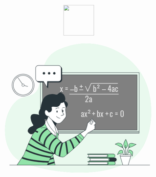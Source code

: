 <div id="header" align="center">
  <img src="https://storyset.com/illustration/formula/bro/animate?share=59808" width="100"/>
  <svg class="animated" id="freepik_stories-formula" xmlns="http://www.w3.org/2000/svg" viewBox="0 0 500 500" version="1.1" xmlns:xlink="http://www.w3.org/1999/xlink" xmlns:svgjs="http://svgjs.com/svgjs"><style>svg#freepik_stories-formula:not(.animated) .animable {opacity: 0;}svg#freepik_stories-formula.animated #freepik--background-simple--inject-2 {animation: 1.5s Infinite  linear floating;animation-delay: 0s;}svg#freepik_stories-formula.animated #freepik--speech-bubble--inject-2 {animation: 6s Infinite  linear heartbeat;animation-delay: 0s;}svg#freepik_stories-formula.animated #freepik--Clock--inject-2 {animation: 1.5s Infinite  linear floating;animation-delay: 0s;}            @keyframes floating {                0% {                    opacity: 1;                    transform: translateY(0px);                }                50% {                    transform: translateY(-10px);                }                100% {                    opacity: 1;                    transform: translateY(0px);                }            }                    @keyframes heartbeat {                0% {                    transform: scale(1);                }                10% {                    transform: scale(1.1);                }                30% {                    transform: scale(1);                }                40% {                    transform: scale(1);                }                50% {                    transform: scale(1.1);                }                60% {                    transform: scale(1);                }                100% {                    transform: scale(1);                }            }        </style><g id="freepik--background-simple--inject-2" class="animable" style="transform-origin: 247.944px 236.817px;"><path d="M462,355.38c27.74-55.46,29.61-129.35,10.46-188.6C456,115.78,419.28,76.87,376.9,53.7,327.73,26.83,269.12,18.83,216.35,35.79c-13.88,4.46-27.39,8.55-40.48,15.88-53.65,30.05-43.3,104.1-62.12,129.85-15.83,21.67-46.12,15.28-65.21,31.89C-3,258.22-3.11,371.49,56.34,406.89,119.4,444.46,393.29,492.75,462,355.38Z" style="fill: #92E3A9; transform-origin: 247.944px 236.817px;" id="eljrg1z03ikk" class="animable"></path><g id="el7n68m7yvrbp"><path d="M462,355.38c27.74-55.46,29.61-129.35,10.46-188.6C456,115.78,419.28,76.87,376.9,53.7,327.73,26.83,269.12,18.83,216.35,35.79c-13.88,4.46-27.39,8.55-40.48,15.88-53.65,30.05-43.3,104.1-62.12,129.85-15.83,21.67-46.12,15.28-65.21,31.89C-3,258.22-3.11,371.49,56.34,406.89,119.4,444.46,393.29,492.75,462,355.38Z" style="fill: rgb(255, 255, 255); opacity: 0.8; transform-origin: 247.944px 236.817px;" class="animable" id="elv9a51w5522e"></path></g></g><g id="freepik--Books--inject-2" class="animable" style="transform-origin: 325.64px 403.742px;"><path d="M281.87,411.43a6.91,6.91,0,0,1,0,8.58h61.51l1.82-4.68-2.34-4.16Z" style="fill: rgb(255, 255, 255); transform-origin: 313.535px 415.59px;" id="el5yo5pc6suzr" class="animable"></path><path d="M343.38,420.51H281.87a.48.48,0,0,1-.44-.27.49.49,0,0,1,0-.52,6.35,6.35,0,0,0,0-8,.53.53,0,0,1-.07-.54.5.5,0,0,1,.45-.29l61-.26a.46.46,0,0,1,.43.25l2.34,4.17a.45.45,0,0,1,0,.42l-1.82,4.69A.49.49,0,0,1,343.38,420.51Zm-60.59-1H343l1.61-4.14-2.08-3.7-59.76.26A7.29,7.29,0,0,1,282.79,419.51Z" style="fill: rgb(38, 50, 56); transform-origin: 313.474px 415.57px;" id="ely1tpt5o365f" class="animable"></path><path d="M343.38,419.8V412H285.63v-2h76.83a5.89,5.89,0,1,1,0,11.77H285.63v-2Z" style="fill: #92E3A9; transform-origin: 327.111px 415.885px;" id="el36n650r1gkt" class="animable"></path><path d="M362.46,422.26H285.63a.5.5,0,0,1-.5-.5v-2a.5.5,0,0,1,.5-.5h57.25v-6.85H285.63a.5.5,0,0,1-.5-.5v-2a.5.5,0,0,1,.5-.5h76.83a6.39,6.39,0,1,1,0,12.77Zm-76.33-1h76.33a5.39,5.39,0,1,0,0-10.77H286.13v1h57.25a.5.5,0,0,1,.5.5v7.85a.5.5,0,0,1-.5.5H286.13Z" style="fill: rgb(38, 50, 56); transform-origin: 327.117px 415.833px;" id="elo5lp6nqh4" class="animable"></path><path d="M343.38,415.88h0a3.93,3.93,0,0,0-3.93-3.93H279.53v-2h61a5.64,5.64,0,0,1,5.64,5.65h0a6.12,6.12,0,0,1-6.12,6.12H279.53v-2h59.92A3.92,3.92,0,0,0,343.38,415.88Z" style="fill: #92E3A9; transform-origin: 312.85px 415.835px;" id="elg9s2m1uy4c" class="animable"></path><path d="M340.08,422.26H279.53a.5.5,0,0,1-.5-.5v-2a.5.5,0,0,1,.5-.5h59.92a3.43,3.43,0,1,0,0-6.85H279.53a.5.5,0,0,1-.5-.5v-2a.5.5,0,0,1,.5-.5h61a6.16,6.16,0,0,1,6.15,6.15A6.64,6.64,0,0,1,340.08,422.26Zm-60.05-1h60.05a5.63,5.63,0,0,0,5.63-5.62,5.16,5.16,0,0,0-5.15-5.15H280v1h59.42a4.43,4.43,0,1,1,0,8.85H280Z" style="fill: rgb(38, 50, 56); transform-origin: 312.855px 415.835px;" id="elj41qtbt759f" class="animable"></path><path d="M281.11,387.25a6.91,6.91,0,0,1,0,8.58h61.5l1.83-4.68L342.09,387Z" style="fill: rgb(255, 255, 255); transform-origin: 312.775px 391.415px;" id="eln3s73qh3uw" class="animable"></path><path d="M342.62,396.33H281.11a.5.5,0,0,1-.45-.27.51.51,0,0,1,0-.52,6.43,6.43,0,0,0,0-8,.51.51,0,0,1-.08-.54.5.5,0,0,1,.46-.29l61-.26a.59.59,0,0,1,.44.25l2.34,4.17a.48.48,0,0,1,0,.42L343.08,396A.48.48,0,0,1,342.62,396.33Zm-60.59-1h60.24l1.61-4.14-2.08-3.7-59.75.26A7.33,7.33,0,0,1,282,395.33Z" style="fill: rgb(38, 50, 56); transform-origin: 312.702px 391.39px;" id="eluof85t4s6w" class="animable"></path><path d="M342.61,395.62v-7.85H284.86v-2H361.7a5.89,5.89,0,1,1,0,11.77H284.86v-2Z" style="fill: #92E3A9; transform-origin: 326.346px 391.655px;" id="elxm4m6xda7da" class="animable"></path><path d="M361.7,398.08H284.86a.5.5,0,0,1-.5-.5v-2a.51.51,0,0,1,.5-.5h57.26v-6.85H284.86a.5.5,0,0,1-.5-.5v-2a.5.5,0,0,1,.5-.5H361.7a6.39,6.39,0,1,1,0,12.77Zm-76.34-1H361.7a5.39,5.39,0,1,0,0-10.77H285.36v1h57.26a.5.5,0,0,1,.5.5v7.85a.5.5,0,0,1-.5.5H285.36Z" style="fill: rgb(38, 50, 56); transform-origin: 326.351px 391.652px;" id="elpgsglkbb05" class="animable"></path><path d="M342.61,391.7h0a3.92,3.92,0,0,0-3.92-3.93H278.77v-2h61a5.65,5.65,0,0,1,5.64,5.64h0a6.12,6.12,0,0,1-6.12,6.13H278.77v-2h59.92A3.92,3.92,0,0,0,342.61,391.7Z" style="fill: #92E3A9; transform-origin: 312.09px 391.655px;" id="elwwg09ywuno" class="animable"></path><path d="M339.32,398.08H278.77a.5.5,0,0,1-.5-.5v-2a.5.5,0,0,1,.5-.5h59.92a3.43,3.43,0,1,0,0-6.85H278.77a.5.5,0,0,1-.5-.5v-2a.5.5,0,0,1,.5-.5h61a6.15,6.15,0,0,1,6.14,6.15A6.63,6.63,0,0,1,339.32,398.08Zm-60.05-1h60.05a5.62,5.62,0,0,0,5.62-5.62,5.15,5.15,0,0,0-5.14-5.15H279.27v1h59.42a4.43,4.43,0,1,1,0,8.85H279.27Z" style="fill: rgb(38, 50, 56); transform-origin: 312.09px 391.655px;" id="elio5y3b0ivz" class="animable"></path><path d="M286,399.72a6.92,6.92,0,0,1,0,8.59h61.51l1.82-4.69L347,399.46Z" style="fill: rgb(255, 255, 255); transform-origin: 317.665px 403.885px;" id="elzcinskp359n" class="animable"></path><path d="M347.54,408.81H286a.49.49,0,0,1-.44-.27.51.51,0,0,1,0-.53,6.44,6.44,0,0,0,0-8,.47.47,0,0,1-.07-.53.49.49,0,0,1,.45-.3l61-.26h0a.49.49,0,0,1,.43.26l2.34,4.16a.47.47,0,0,1,0,.43L348,408.49A.5.5,0,0,1,347.54,408.81Zm-60.59-1H347.2l1.61-4.15-2.09-3.7-59.75.26A7.3,7.3,0,0,1,287,407.81Z" style="fill: rgb(38, 50, 56); transform-origin: 317.6px 403.865px;" id="el5ou5vwaz378" class="animable"></path><path d="M347.54,408.1v-7.86H289.79v-2h76.83a5.89,5.89,0,0,1,0,11.78H289.79v-2Z" style="fill: rgb(38, 50, 56); transform-origin: 331.15px 404.13px;" id="elljzqqylbk9" class="animable"></path><path d="M366.62,410.56H289.79a.5.5,0,0,1-.5-.5v-2a.5.5,0,0,1,.5-.5H347v-6.86H289.79a.5.5,0,0,1-.5-.5v-2a.5.5,0,0,1,.5-.5h76.83a6.39,6.39,0,0,1,0,12.78Zm-76.33-1h76.33a5.39,5.39,0,0,0,0-10.78H290.29v1h57.25a.51.51,0,0,1,.5.5v7.86a.51.51,0,0,1-.5.5H290.29Z" style="fill: rgb(38, 50, 56); transform-origin: 331.15px 404.13px;" id="elcd04us11u4i" class="animable"></path><path d="M347.54,404.17h0a3.93,3.93,0,0,0-3.93-3.93H283.69v-2h61a5.64,5.64,0,0,1,5.64,5.65h0a6.13,6.13,0,0,1-6.12,6.13H283.69v-2h59.92A3.93,3.93,0,0,0,347.54,404.17Z" style="fill: #92E3A9; transform-origin: 317.01px 404.13px;" id="el4m1mhyvgh6r" class="animable"></path><path d="M344.24,410.56H283.69a.5.5,0,0,1-.5-.5v-2a.5.5,0,0,1,.5-.5h59.92a3.43,3.43,0,1,0,0-6.86H283.69a.5.5,0,0,1-.5-.5v-2a.5.5,0,0,1,.5-.5h61a6.15,6.15,0,0,1,6.14,6.15A6.64,6.64,0,0,1,344.24,410.56Zm-60.05-1h60.05a5.63,5.63,0,0,0,5.62-5.63,5.15,5.15,0,0,0-5.14-5.15H284.19v1h59.42a4.43,4.43,0,1,1,0,8.86H284.19Z" style="fill: rgb(38, 50, 56); transform-origin: 317.01px 404.13px;" id="eln9iqsigpuy" class="animable"></path></g><g id="freepik--Table--inject-2" class="animable" style="transform-origin: 253.175px 421.76px;"><rect x="25.29" y="421.26" width="455.77" height="1" style="fill: rgb(38, 50, 56); transform-origin: 253.175px 421.76px;" id="elqj1enhdfe7j" class="animable"></rect></g><g id="freepik--Plant--inject-2" class="animable" style="transform-origin: 402.378px 379.912px;"><path d="M393.14,365s-.22-5.63-2.6-9.54-11.06-6.72-15.61-4.76a62.09,62.09,0,0,0-6.72,3.25A51.15,51.15,0,0,1,381,360,32.24,32.24,0,0,0,393.14,365Z" style="fill: #92E3A9; transform-origin: 380.675px 357.53px;" id="elgquhvvgkl8" class="animable"></path><path d="M393.14,365.46h-.07a32.42,32.42,0,0,1-12.35-5.07,50.75,50.75,0,0,0-12.65-6,.49.49,0,0,1-.35-.42.49.49,0,0,1,.24-.49,60.44,60.44,0,0,1,6.78-3.28c4.68-2,13.63.72,16.23,5,2.42,4,2.66,9.55,2.67,9.78a.49.49,0,0,1-.17.39A.46.46,0,0,1,393.14,365.46Zm-23.68-11.67a51.75,51.75,0,0,1,11.82,5.77,32.65,32.65,0,0,0,11.32,4.79,21.87,21.87,0,0,0-2.49-8.67c-2.34-3.82-10.73-6.39-15-4.56C372.39,352.29,370.51,353.23,369.46,353.79Z" style="fill: rgb(38, 50, 56); transform-origin: 380.678px 357.497px;" id="elx99xbmlwf5" class="animable"></path><path d="M402.24,367.78s-5.2-5-6.07-11.92,6.51-17.78,6.51-17.78a77.24,77.24,0,0,1,5.85,14.53C410.7,360.41,402.24,367.78,402.24,367.78Z" style="fill: #92E3A9; transform-origin: 402.492px 352.93px;" id="elfrvpo68glir" class="animable"></path><path d="M402.24,368.28a.51.51,0,0,1-.34-.14c-.22-.21-5.34-5.19-6.22-12.22s6.28-17.67,6.58-18.12a.51.51,0,0,1,.86,0A79.23,79.23,0,0,1,409,352.47c2.23,8-6.08,15.38-6.44,15.69A.5.5,0,0,1,402.24,368.28Zm.39-29.21c-1.58,2.5-6.67,11.06-6,16.73s4.45,10.06,5.59,11.28c1.54-1.48,7.6-7.83,5.79-14.34A77.35,77.35,0,0,0,402.63,339.07Z" style="fill: rgb(38, 50, 56); transform-origin: 402.492px 352.922px;" id="elkubrs3y9xrc" class="animable"></path><path d="M412.21,365.61s-1.3-6.5,1.09-11.05,8.67-4.12,14.95-2.17,8.24,1.95,8.24,1.95a93.52,93.52,0,0,1-13.65,7.59A84.09,84.09,0,0,1,412.21,365.61Z" style="fill: #92E3A9; transform-origin: 424.174px 358.301px;" id="el18nhgd6gx5a" class="animable"></path><path d="M412.21,366.11A.48.48,0,0,1,412,366a.55.55,0,0,1-.23-.33c-.05-.27-1.3-6.73,1.13-11.38,2.14-4.08,7.51-4.91,15.55-2.42,6.08,1.89,8.07,1.93,8.09,1.93a.5.5,0,0,1,.48.36.49.49,0,0,1-.2.55A94.2,94.2,0,0,1,423,362.39a87.48,87.48,0,0,1-10.69,3.71Zm8.27-14.61c-2.91,0-5.46.84-6.74,3.29-1.89,3.61-1.36,8.58-1.12,10.2a89.41,89.41,0,0,0,10-3.53,87.83,87.83,0,0,0,12.44-6.79,57.41,57.41,0,0,1-7-1.8A26.89,26.89,0,0,0,420.48,351.5Z" style="fill: rgb(38, 50, 56); transform-origin: 424.223px 358.288px;" id="el1dirawk7nzv" class="animable"></path><path d="M402.3,389a.56.56,0,0,1-.56-.56v-31a.56.56,0,0,1,1.12,0v31A.56.56,0,0,1,402.3,389Z" style="fill: rgb(38, 50, 56); transform-origin: 402.3px 372.94px;" id="el318hot8amh5" class="animable"></path><path d="M404.9,389h-.07a.55.55,0,0,1-.48-.63c.1-.77,2.72-19.14,11.62-29.33a.56.56,0,1,1,.84.73c-8.67,9.94-11.33,28.57-11.35,28.76A.56.56,0,0,1,404.9,389Z" style="fill: rgb(38, 50, 56); transform-origin: 410.667px 373.899px;" id="elto5sx87u5l9" class="animable"></path><path d="M399.7,388.54h0a.57.57,0,0,1-.55-.57c0-.18.08-17.82-10.41-26.22a.57.57,0,0,1-.09-.79.56.56,0,0,1,.79-.08c10.93,8.74,10.84,26.36,10.83,27.1A.56.56,0,0,1,399.7,388.54Z" style="fill: rgb(38, 50, 56); transform-origin: 394.401px 374.647px;" id="eluim3hyf3alr" class="animable"></path><path d="M408.37,388.32l-.14,0a.57.57,0,0,1-.4-.69A35.91,35.91,0,0,1,412.9,377a.56.56,0,1,1,.91.65,35.93,35.93,0,0,0-4.9,10.22A.56.56,0,0,1,408.37,388.32Z" style="fill: rgb(38, 50, 56); transform-origin: 410.873px 382.53px;" id="elussrxd13ma" class="animable"></path><path d="M411.78,379.7s-.22-6.07,2.39-6.94,5,1.31,6.93,2.61,4.12,2.6,4.12,6.5a72.88,72.88,0,0,1-1.52,11.05s-2.16-6.72-5.85-9.75S411.78,379.7,411.78,379.7Z" style="fill: #92E3A9; transform-origin: 418.498px 382.74px;" id="elrfxf17nmzu" class="animable"></path><path d="M423.7,393.42a.5.5,0,0,1-.47-.34c0-.07-2.17-6.62-5.7-9.53s-5.82-3.35-5.84-3.36a.5.5,0,0,1-.41-.47c0-.66-.15-6.47,2.73-7.43,2.45-.81,4.68.77,6.48,2,.31.22.6.43.89.62l.2.13c1.94,1.29,4.14,2.75,4.14,6.79A72.7,72.7,0,0,1,424.19,393a.5.5,0,0,1-.46.39Zm-11.43-14.11a17.78,17.78,0,0,1,5.9,3.47c2.63,2.17,4.48,6.07,5.39,8.31a61.12,61.12,0,0,0,1.16-9.22c0-3.5-1.79-4.69-3.69-5.95l-.21-.14c-.29-.19-.6-.41-.91-.63-1.69-1.2-3.61-2.57-5.59-1.91C412.61,373.81,412.27,377.52,412.27,379.31Z" style="fill: rgb(38, 50, 56); transform-origin: 418.499px 382.744px;" id="elbmp4a3q3ezq" class="animable"></path><path d="M395.8,388.54a.57.57,0,0,1-.54-.39,19.72,19.72,0,0,0-5.66-8.4.56.56,0,0,1-.09-.79.55.55,0,0,1,.78-.09,20.54,20.54,0,0,1,6,8.94.55.55,0,0,1-.36.7A.51.51,0,0,1,395.8,388.54Z" style="fill: rgb(38, 50, 56); transform-origin: 392.853px 383.644px;" id="eldsl9vd9htch" class="animable"></path><path d="M393.14,381.65s.87-3.9-1.3-6.72-7.37-2.17-10,.87-6.29,12.14-6.29,12.14,5.2-4.12,11.27-4.12S393.14,381.65,393.14,381.65Z" style="fill: #92E3A9; transform-origin: 384.431px 380.535px;" id="eleuv9p9zz9l" class="animable"></path><path d="M375.58,388.44a.57.57,0,0,1-.3-.1.5.5,0,0,1-.16-.59c.15-.37,3.75-9.21,6.37-12.28a8.51,8.51,0,0,1,6.45-2.83,5.44,5.44,0,0,1,4.3,2c2.22,2.89,1.47,6.75,1.39,7.11s-.66,2.58-6.78,2.58c-5.81,0-10.91,4-11,4A.51.51,0,0,1,375.58,388.44Zm12.16-14.81a7.47,7.47,0,0,0-5.49,2.49c-1.87,2.19-4.37,7.71-5.54,10.43a20,20,0,0,1,10.14-3.23c5.4,0,5.79-1.72,5.79-1.74v0s.79-3.71-1.21-6.3a4.45,4.45,0,0,0-3.53-1.6Z" style="fill: rgb(38, 50, 56); transform-origin: 384.449px 380.54px;" id="elm9vw211v0a" class="animable"></path><polygon points="410.41 421.76 393.11 421.76 384.46 393.15 419.06 393.15 410.41 421.76" style="fill: rgb(255, 255, 255); transform-origin: 401.76px 407.455px;" id="eluhe2iv7nqns" class="animable"></polygon><path d="M410.41,422.26h-17.3a.5.5,0,0,1-.48-.35L384,393.3a.55.55,0,0,1,.08-.45.52.52,0,0,1,.4-.2h34.6a.51.51,0,0,1,.4.2.49.49,0,0,1,.08.45l-8.65,28.61A.5.5,0,0,1,410.41,422.26Zm-16.93-1H410l8.35-27.61H385.14Z" style="fill: rgb(38, 50, 56); transform-origin: 401.783px 407.455px;" id="ely1plebfhtk" class="animable"></path><rect x="384.37" y="388.41" width="34.79" height="4.74" style="fill: rgb(255, 255, 255); transform-origin: 401.765px 390.78px;" id="elcv09h9r0mwb" class="animable"></rect><path d="M419.16,393.65H384.37a.5.5,0,0,1-.5-.5v-4.74a.5.5,0,0,1,.5-.5h34.79a.5.5,0,0,1,.5.5v4.74A.5.5,0,0,1,419.16,393.65Zm-34.29-1h33.79v-3.74H384.87Z" style="fill: rgb(38, 50, 56); transform-origin: 401.765px 390.78px;" id="el7vqxvk3s3hk" class="animable"></path></g><g id="freepik--Blackboard--inject-2" class="animable" style="transform-origin: 285.865px 219.525px;"><path d="M446.6,318.54H125.13v-7.11H446.6Zm-320.47-1H445.6v-5.11H126.13Z" style="fill: rgb(38, 50, 56); transform-origin: 285.865px 314.985px;" id="elidv0mz7otbk" class="animable"></path><path d="M446.6,315.37H125.13V120.51H446.6Zm-320.47-1H445.6V121.51H126.13Z" style="fill: rgb(38, 50, 56); transform-origin: 285.865px 217.94px;" id="elnp2bk9d7rzr" class="animable"></path><rect x="132.25" y="127.83" width="307.23" height="180.22" style="fill: gray; transform-origin: 285.865px 217.94px;" id="elsirhfasy9sg" class="animable"></rect><path d="M440,308.55H131.75V127.33H440Zm-307.23-1H439V128.33H132.75Z" style="fill: rgb(38, 50, 56); transform-origin: 285.875px 217.94px;" id="elz6ieex26o4" class="animable"></path><path d="M260.72,265.45a2.55,2.55,0,0,1-1.58-.51,3.58,3.58,0,0,1-1.08-1.32,3.73,3.73,0,0,1-.4-1.7,5.4,5.4,0,0,1,.48-2.4,4.77,4.77,0,0,1,1.3-1.65,8.62,8.62,0,0,1,1.92-1.17c.73-.33,1.5-.66,2.31-1v-1.08a9.38,9.38,0,0,0-.1-1.53,1.6,1.6,0,0,0-.44-.91,1.43,1.43,0,0,0-1-.3,1.49,1.49,0,0,0-.93.27,1.44,1.44,0,0,0-.52.75,3.82,3.82,0,0,0-.16,1.14v.77l-2.79-.11A5.57,5.57,0,0,1,258.9,251a4.45,4.45,0,0,1,3.43-1.2,3.81,3.81,0,0,1,3.21,1.24,5.77,5.77,0,0,1,.95,3.59v7c0,.47,0,.93,0,1.37s.06.84.11,1.22.08.74.12,1.07h-2.59c-.05-.28-.12-.64-.2-1.07s-.13-.82-.17-1.17a3.92,3.92,0,0,1-1,1.67A2.74,2.74,0,0,1,260.72,265.45Zm1.11-2.42a1.43,1.43,0,0,0,.79-.24,4.32,4.32,0,0,0,.66-.54,2.89,2.89,0,0,0,.39-.49v-4.32c-.44.24-.85.49-1.24.74a6.86,6.86,0,0,0-1,.77,3.26,3.26,0,0,0-.69.93,2.58,2.58,0,0,0-.25,1.17,2.73,2.73,0,0,0,.34,1.45A1.14,1.14,0,0,0,261.83,263Z" style="fill: rgb(224, 224, 224); transform-origin: 262.189px 257.618px;" id="elulq5lv2qeoh" class="animable"></path><path d="M268,265.24l3.43-8L268.1,250h2.69l2.24,4.83,2-4.83h2.76l-3.48,7.57,3.54,7.67h-2.69l-2.4-5.17-2.06,5.17Z" style="fill: rgb(224, 224, 224); transform-origin: 272.925px 257.62px;" id="elpqvc5d5njsi" class="animable"></path><path d="M280.07,253.83v-1.61l3.27-3.56c.52-.56.94-1,1.25-1.44a4.51,4.51,0,0,0,.66-1.07,2.44,2.44,0,0,0,.2-.94,1.88,1.88,0,0,0-.37-1.23,1.43,1.43,0,0,0-1.14-.44,1.53,1.53,0,0,0-1.41.65,3.58,3.58,0,0,0-.41,1.89H280v-.37a5.21,5.21,0,0,1,.4-2.1,3.24,3.24,0,0,1,1.25-1.49,4.08,4.08,0,0,1,2.25-.55,3.73,3.73,0,0,1,2.69.93,3.41,3.41,0,0,1,1,2.57,4.29,4.29,0,0,1-.62,2.31,14.69,14.69,0,0,1-1.94,2.33L282.86,252h4.88v1.85Z" style="fill: rgb(224, 224, 224); transform-origin: 283.87px 247.707px;" id="el8nc3jygyz2n" class="animable"></path><path d="M315,265.45a2.7,2.7,0,0,1-1.46-.41,5.36,5.36,0,0,1-1.12-.91v1.11H309.6V243.89h2.82v7.33a5,5,0,0,1,1.2-1,3.16,3.16,0,0,1,1.67-.42,2.73,2.73,0,0,1,1.88.62,3.78,3.78,0,0,1,1.05,1.56,8.9,8.9,0,0,1,.45,1.9c.06.64.1,1.19.1,1.64v3.69a13.59,13.59,0,0,1-.32,3.05,4.91,4.91,0,0,1-1.13,2.32A3,3,0,0,1,315,265.45Zm-.58-2.21a1.12,1.12,0,0,0,1.05-.54,3.34,3.34,0,0,0,.4-1.47c.05-.61.08-1.29.08-2v-3.69a13.57,13.57,0,0,0-.11-1.75,2.88,2.88,0,0,0-.44-1.28,1.26,1.26,0,0,0-1.08-.47,2.51,2.51,0,0,0-1.05.23,4.94,4.94,0,0,0-.85.53v9.78a3.1,3.1,0,0,0,.88.49A3.14,3.14,0,0,0,314.42,263.24Z" style="fill: rgb(224, 224, 224); transform-origin: 314.185px 254.673px;" id="el21ucn4ldljd" class="animable"></path><path d="M320,265.24l3.42-8L320.11,250h2.69l2.24,4.83,2-4.83h2.77l-3.48,7.57,3.53,7.67h-2.69l-2.4-5.17-2.05,5.17Z" style="fill: rgb(224, 224, 224); transform-origin: 324.93px 257.62px;" id="el0oxswah7z75f" class="animable"></path><path d="M355.63,265.45a4.53,4.53,0,0,1-2.83-.75,3.69,3.69,0,0,1-1.29-2.12,13.78,13.78,0,0,1-.33-3.19v-3.51a13.55,13.55,0,0,1,.34-3.28,3.58,3.58,0,0,1,1.31-2.08,4.54,4.54,0,0,1,2.8-.73,5,5,0,0,1,2.57.54,2.8,2.8,0,0,1,1.26,1.61,9.08,9.08,0,0,1,.34,2.65v.9h-2.56v-.93a7.4,7.4,0,0,0-.13-1.58,1.41,1.41,0,0,0-.48-.84,1.51,1.51,0,0,0-1-.27,1.6,1.6,0,0,0-1.06.32,1.76,1.76,0,0,0-.48,1.07,13.57,13.57,0,0,0-.12,2v4.8a6,6,0,0,0,.37,2.61,1.37,1.37,0,0,0,1.32.66,1.43,1.43,0,0,0,1-.33,1.61,1.61,0,0,0,.42-.94,9.35,9.35,0,0,0,.09-1.37v-1.24h2.56v1.06a8.48,8.48,0,0,1-.36,2.63,3.07,3.07,0,0,1-1.26,1.69A4.72,4.72,0,0,1,355.63,265.45Z" style="fill: rgb(224, 224, 224); transform-origin: 355.49px 257.62px;" id="elax912ybh3v" class="animable"></path><path d="M368.34,253.22v-2.16h8.09v2.16Zm0,4.67v-2.14h8.09v2.14Z" style="fill: rgb(224, 224, 224); transform-origin: 372.385px 254.475px;" id="elokezyhq2v6h" class="animable"></path><path d="M390.72,265.48a5.15,5.15,0,0,1-3-.82,4.71,4.71,0,0,1-1.74-2.24,8.67,8.67,0,0,1-.57-3.24V250a8.91,8.91,0,0,1,.55-3.28,4.67,4.67,0,0,1,1.73-2.21,5.35,5.35,0,0,1,3-.79,5.26,5.26,0,0,1,3,.79,4.65,4.65,0,0,1,1.72,2.21A8.91,8.91,0,0,1,396,250v9.2a8.75,8.75,0,0,1-.57,3.27,4.69,4.69,0,0,1-1.72,2.22A5.11,5.11,0,0,1,390.72,265.48Zm0-2.32a1.92,1.92,0,0,0,1.51-.58,3.3,3.3,0,0,0,.72-1.49,9,9,0,0,0,.19-1.89V250A10.06,10.06,0,0,0,393,248a3,3,0,0,0-.7-1.46,2,2,0,0,0-1.54-.55,2,2,0,0,0-1.56.55,2.91,2.91,0,0,0-.71,1.46,10.06,10.06,0,0,0-.18,1.94v9.25a9,9,0,0,0,.19,1.89,3.23,3.23,0,0,0,.74,1.49A2,2,0,0,0,390.72,263.16Z" style="fill: rgb(224, 224, 224); transform-origin: 390.705px 254.601px;" id="elv946gmmii9n" class="animable"></path><path d="M297.2,259.65v-4.3h-3.69v-2.13h3.69v-4.3h2.11v4.3h3.83v2.13h-3.83v4.3Z" style="fill: rgb(224, 224, 224); transform-origin: 298.325px 254.285px;" id="elqzzja7e4ing" class="animable"></path><path d="M340.38,259.65v-4.3h-3.69v-2.13h3.69v-4.3h2.11v4.3h3.82v2.13h-3.82v4.3Z" style="fill: rgb(224, 224, 224); transform-origin: 341.5px 254.285px;" id="elv3brm252zyi" class="animable"></path><path d="M189,183.61l3.43-8L189,168.37h2.69L194,173.2l2-4.83h2.76l-3.48,7.57,3.54,7.67h-2.69l-2.4-5.17-2.06,5.17Z" style="fill: rgb(224, 224, 224); transform-origin: 193.91px 175.99px;" id="el0zwpyvhqsl9" class="animable"></path><path d="M206.43,171.59v-2.16h8.09v2.16Zm0,4.67v-2.14h8.09v2.14Z" style="fill: rgb(224, 224, 224); transform-origin: 210.475px 172.845px;" id="el19j8bn6bi6w" class="animable"></path><path d="M222.19,178.23V176.1h12.63v2.13Z" style="fill: rgb(224, 224, 224); transform-origin: 228.505px 177.165px;" id="el8b7j04y1gbm" class="animable"></path><path d="M241.88,183.82a2.62,2.62,0,0,1-1.46-.41,5.36,5.36,0,0,1-1.12-.91v1.11h-2.82V162.26h2.82v7.33a5,5,0,0,1,1.2-1,3.16,3.16,0,0,1,1.67-.42,2.78,2.78,0,0,1,1.89.62,3.86,3.86,0,0,1,1,1.56,7.85,7.85,0,0,1,.45,1.9,15.32,15.32,0,0,1,.1,1.64v3.69a14.21,14.21,0,0,1-.31,3.05,4.92,4.92,0,0,1-1.14,2.32A3,3,0,0,1,241.88,183.82Zm-.58-2.21a1.13,1.13,0,0,0,1.06-.54,3.49,3.49,0,0,0,.39-1.47c.05-.61.08-1.29.08-2v-3.69a13.65,13.65,0,0,0-.1-1.75,2.88,2.88,0,0,0-.45-1.28,1.26,1.26,0,0,0-1.08-.47,2.43,2.43,0,0,0-1,.23,4.68,4.68,0,0,0-.86.53v9.78a3.1,3.1,0,0,0,.88.49A3.14,3.14,0,0,0,241.3,181.61Z" style="fill: rgb(224, 224, 224); transform-origin: 241.045px 173.042px;" id="el896qewkpsp" class="animable"></path><path d="M302.87,183.82a2.62,2.62,0,0,1-1.46-.41,5.63,5.63,0,0,1-1.12-.91v1.11h-2.82V162.26h2.82v7.33a5,5,0,0,1,1.2-1,3.16,3.16,0,0,1,1.67-.42,2.78,2.78,0,0,1,1.89.62,3.86,3.86,0,0,1,1,1.56,7.85,7.85,0,0,1,.45,1.9,15.32,15.32,0,0,1,.1,1.64v3.69a14.21,14.21,0,0,1-.31,3.05,4.83,4.83,0,0,1-1.14,2.32A3,3,0,0,1,302.87,183.82Zm-.58-2.21a1.13,1.13,0,0,0,1.06-.54,3.49,3.49,0,0,0,.39-1.47c.06-.61.08-1.29.08-2v-3.69a13.65,13.65,0,0,0-.1-1.75,2.76,2.76,0,0,0-.45-1.28,1.26,1.26,0,0,0-1.08-.47,2.43,2.43,0,0,0-1,.23,5,5,0,0,0-.86.53v9.78a3.24,3.24,0,0,0,.88.49A3.18,3.18,0,0,0,302.29,181.61Z" style="fill: rgb(224, 224, 224); transform-origin: 302.035px 173.042px;" id="eldn5n7oim859" class="animable"></path><path d="M309.81,172.2v-1.61l3.27-3.56c.52-.56.94-1,1.25-1.44a5.28,5.28,0,0,0,.66-1.07,2.43,2.43,0,0,0,.19-.94,1.83,1.83,0,0,0-.37-1.23,1.39,1.39,0,0,0-1.13-.44,1.53,1.53,0,0,0-1.41.65,3.58,3.58,0,0,0-.41,1.89h-2.08v-.37a5.38,5.38,0,0,1,.39-2.1,3.32,3.32,0,0,1,1.26-1.49,4.08,4.08,0,0,1,2.25-.55,3.74,3.74,0,0,1,2.69.93,3.41,3.41,0,0,1,1,2.57,4.29,4.29,0,0,1-.62,2.31,14.69,14.69,0,0,1-1.94,2.33l-2.19,2.27h4.88v1.85Z" style="fill: rgb(224, 224, 224); transform-origin: 313.64px 166.067px;" id="elrnptzqwqp4" class="animable"></path><path d="M350.68,183.61v-5.72h-6.2v-2.95L350,162.26h3.33v13.13h2.39v2.5h-2.39v5.72Zm-3.48-8.22h3.48v-9.71Z" style="fill: rgb(224, 224, 224); transform-origin: 350.1px 172.935px;" id="elwoo3tyhd6or" class="animable"></path><path d="M360.32,183.82a2.6,2.6,0,0,1-1.58-.51,3.78,3.78,0,0,1-1.08-1.32,3.85,3.85,0,0,1-.39-1.7,5.41,5.41,0,0,1,.47-2.4,4.8,4.8,0,0,1,1.31-1.65,8.62,8.62,0,0,1,1.92-1.17c.73-.33,1.5-.66,2.31-1V173a9.25,9.25,0,0,0-.11-1.53,1.59,1.59,0,0,0-.43-.91,1.43,1.43,0,0,0-1-.3,1.52,1.52,0,0,0-.94.27,1.37,1.37,0,0,0-.51.75,3.52,3.52,0,0,0-.16,1.14v.77l-2.79-.11a5.57,5.57,0,0,1,1.15-3.73,4.47,4.47,0,0,1,3.43-1.2,3.83,3.83,0,0,1,3.22,1.24,5.84,5.84,0,0,1,1,3.59v7c0,.47,0,.93,0,1.37s.06.84.1,1.22.09.74.12,1.07h-2.58c-.06-.28-.12-.64-.2-1.07s-.14-.82-.17-1.17a4,4,0,0,1-1,1.67A2.74,2.74,0,0,1,360.32,183.82Zm1.11-2.42a1.41,1.41,0,0,0,.79-.24,3.53,3.53,0,0,0,.66-.54,3.07,3.07,0,0,0,.4-.49v-4.32c-.44.24-.86.49-1.24.74a6.47,6.47,0,0,0-1,.77,3.05,3.05,0,0,0-.68.93,2.58,2.58,0,0,0-.25,1.17,2.64,2.64,0,0,0,.34,1.45A1.12,1.12,0,0,0,361.43,181.4Z" style="fill: rgb(224, 224, 224); transform-origin: 361.813px 175.979px;" id="elpnslno4ur3f" class="animable"></path><path d="M373,183.82a4.58,4.58,0,0,1-2.84-.75,3.69,3.69,0,0,1-1.29-2.12,13.78,13.78,0,0,1-.33-3.19v-3.51a13.5,13.5,0,0,1,.35-3.28,3.57,3.57,0,0,1,1.3-2.08,4.57,4.57,0,0,1,2.81-.73,5.09,5.09,0,0,1,2.57.54,2.83,2.83,0,0,1,1.25,1.61,8.75,8.75,0,0,1,.34,2.65v.9h-2.55v-.93a7.3,7.3,0,0,0-.14-1.58,1.36,1.36,0,0,0-.47-.84,1.55,1.55,0,0,0-1-.26,1.58,1.58,0,0,0-1.05.31,1.7,1.7,0,0,0-.49,1.07,13.57,13.57,0,0,0-.12,2v4.8a6.19,6.19,0,0,0,.37,2.61,1.39,1.39,0,0,0,1.32.66,1.43,1.43,0,0,0,1-.33,1.61,1.61,0,0,0,.42-.94,9.25,9.25,0,0,0,.1-1.37v-1.24h2.55v1.06a8.82,8.82,0,0,1-.35,2.63,3,3,0,0,1-1.27,1.69A4.66,4.66,0,0,1,373,183.82Z" style="fill: rgb(224, 224, 224); transform-origin: 372.851px 175.99px;" id="el8j4im02flwk" class="animable"></path><path d="M271.17,217.34v-2l5.43-8.46,1.12-1.77a9.13,9.13,0,0,0,.84-1.72,6.17,6.17,0,0,0,.33-2.1,4.72,4.72,0,0,0-.48-2.32,1.74,1.74,0,0,0-1.66-.84,2.1,2.1,0,0,0-1.55.55,2.94,2.94,0,0,0-.77,1.45,8.46,8.46,0,0,0-.21,1.93v.71H271.4V202a9.35,9.35,0,0,1,.52-3.31,4.27,4.27,0,0,1,1.66-2.15,5.39,5.39,0,0,1,3-.76,4.83,4.83,0,0,1,3.85,1.46,6,6,0,0,1,1.27,4,7.91,7.91,0,0,1-.33,2.4,9.78,9.78,0,0,1-.86,1.92c-.35.6-.74,1.21-1.16,1.85l-4.9,7.48h6.74v2.37Z" style="fill: rgb(224, 224, 224); transform-origin: 276.439px 206.553px;" id="eldmy0t7fnv3r" class="animable"></path><path d="M286.85,217.56a2.58,2.58,0,0,1-1.58-.52,3.5,3.5,0,0,1-1.08-1.32,3.7,3.7,0,0,1-.4-1.7,5.4,5.4,0,0,1,.48-2.4,4.64,4.64,0,0,1,1.3-1.64,9.37,9.37,0,0,1,1.93-1.18c.73-.33,1.49-.66,2.3-1v-1.08a9.22,9.22,0,0,0-.1-1.53,1.53,1.53,0,0,0-.44-.91,1.43,1.43,0,0,0-1-.3,1.49,1.49,0,0,0-.93.26,1.52,1.52,0,0,0-.52.75,4,4,0,0,0-.15,1.15v.76l-2.8-.1A5.55,5.55,0,0,1,285,203.1a4.45,4.45,0,0,1,3.43-1.2,3.78,3.78,0,0,1,3.21,1.24,5.74,5.74,0,0,1,.95,3.58v7c0,.48,0,.93,0,1.37s.06.85.11,1.23.08.73.12,1.06H290.3c-.05-.28-.11-.63-.19-1.06s-.14-.82-.18-1.18a4,4,0,0,1-1,1.68A2.74,2.74,0,0,1,286.85,217.56Zm1.11-2.43a1.43,1.43,0,0,0,.79-.24,3.8,3.8,0,0,0,.66-.54,2.91,2.91,0,0,0,.39-.48v-4.33c-.44.25-.85.49-1.24.74a7.67,7.67,0,0,0-1,.78,3.22,3.22,0,0,0-.69.92,2.72,2.72,0,0,0-.25,1.17,2.61,2.61,0,0,0,.35,1.45A1.11,1.11,0,0,0,288,215.13Z" style="fill: rgb(224, 224, 224); transform-origin: 288.304px 209.723px;" id="elm7acoxp15im" class="animable"></path><path d="M257,171.1v-4.3h-3.69v-2.14H257v-4.29h2.11v4.29h3.82v2.14h-3.82v4.3Z" style="fill: rgb(224, 224, 224); transform-origin: 258.12px 165.735px;" id="el95uvic2bzed" class="animable"></path><path d="M251.83,177.92v-2.14h12.63v2.14Z" style="fill: rgb(224, 224, 224); transform-origin: 258.145px 176.85px;" id="ellbfimuh8zeb" class="animable"></path><path d="M325.52,177.47v-2.14h12.63v2.14Z" style="fill: rgb(224, 224, 224); transform-origin: 331.835px 176.4px;" id="elt8mhvdg6yg" class="animable"></path><polygon points="279.11 183.62 270.49 165.21 272.3 164.37 279.07 178.82 289.74 155.06 376.82 155.06 376.82 157.06 291.04 157.06 279.11 183.62" style="fill: rgb(224, 224, 224); transform-origin: 323.655px 169.34px;" id="eljda476cv3ff" class="animable"></polygon><rect x="219.72" y="189.93" width="159.71" height="2" style="fill: rgb(224, 224, 224); transform-origin: 299.575px 190.93px;" id="el8kjghxphx5u" class="animable"></rect></g><g id="freepik--Character--inject-2" class="animable" style="transform-origin: 177.209px 303.804px;"><path d="M202.31,212.93s11.46,2.58,11.83,10.53-7.76,12.76-7.76,12.76-2.77-11.83-4.81-14.61-3.88-5.91-3.88-5.91S199.36,212,202.31,212.93Z" style="fill: rgb(38, 50, 56); transform-origin: 205.921px 224.5px;" id="elt1ofe7jpnlb" class="animable"></path><path d="M206.05,237l-.16-.67c0-.12-2.77-11.76-4.72-14.42s-3.89-5.93-3.91-6l-.13-.22.11-.24c.63-1.41,2.54-3.87,5.2-3.05.71.17,11.82,2.85,12.2,11s-7.66,13-8,13.21Zm-7.79-21.32c.47.77,2,3.35,3.72,5.64,1.8,2.46,4.08,11.48,4.72,14.09,1.81-1.26,7.24-5.59,6.94-11.92-.34-7.49-11.33-10.05-11.44-10.08h0C200,212.74,198.65,214.94,198.26,215.68Z" style="fill: rgb(38, 50, 56); transform-origin: 205.892px 224.618px;" id="eld6vxw5x6h9q" class="animable"></path><path d="M148,421.76H173.4l-8.35-36.65s-7.67,2.67-10.68,10.35S148,421.76,148,421.76Z" style="fill: #92E3A9; transform-origin: 160.7px 403.435px;" id="el6mojfnp1v98" class="animable"></path><path d="M174,422.26h-26.6l.11-.59c0-.18,3.39-18.76,6.38-26.4,3.05-7.8,10.66-10.52,11-10.63l.53-.19Zm-25.4-1h24.15l-8.07-35.47c-1.75.76-7.43,3.63-9.86,9.85C152.19,402.42,149.22,418,148.62,421.26Z" style="fill: rgb(38, 50, 56); transform-origin: 160.7px 403.355px;" id="eleka5kotvv9" class="animable"></path><path d="M170.83,410.47l-21.77,5.85c-.64,3.22-1,5.44-1,5.44h.06l23.86-6.41Z" style="fill: rgb(38, 50, 56); transform-origin: 160.02px 416.115px;" id="ell6qdvquwf6f" class="animable"></path><path d="M152.75,400.48c-.49,1.71-1,3.58-1.42,5.47l17.53-4.13-1.11-4.88Z" style="fill: rgb(38, 50, 56); transform-origin: 160.095px 401.445px;" id="elcfqzf50fusp" class="animable"></path><path d="M143.58,280.29s-13.38,3.77-26.36,16.76-29,51.33-35.63,67.64-9.67,24.16-9.67,24.16L49.58,421.76H148s11.47-28.68,15.4-31.4,16.31-13.59,18.12-19.63,1.81-50.73-.91-59.19-18.12-29-24.46-31.4A18.8,18.8,0,0,0,143.58,280.29Z" style="fill: #92E3A9; transform-origin: 116.18px 350.446px;" id="elwuh3vz8ux4h" class="animable"></path><path d="M148.36,422.26H48.63l22.85-33.64c.28-.73,3.36-8.69,9.64-24.12,14.63-35.9,26.66-58.72,35.74-67.8,12.65-12.65,25.85-16.67,26.55-16.88a19.15,19.15,0,0,1,12.94-.15c6.51,2.48,22,23.2,24.76,31.72s2.88,52.89.91,59.48c-1.88,6.27-14.69,17.39-18.32,19.9-3.11,2.16-12,23.24-15.22,31.18Zm-97.84-1h97.16C149,418,159.31,392.59,163.13,390c3.57-2.47,16.12-13.32,17.93-19.36,1.89-6.3,1.67-50.89-.9-58.89-2.63-8.16-18-28.74-24.17-31.09s-12.16.12-12.22.14l-.06,0c-.13,0-13.41,3.9-26.14,16.63-9,9-20.94,31.7-35.52,67.48C75.48,381,72.42,389,72.39,389l0,.1Z" style="fill: rgb(38, 50, 56); transform-origin: 115.995px 350.439px;" id="elsqnco8ps0h" class="animable"></path><path d="M109,307.73c-.87,1.36-1.74,2.79-2.62,4.26a55.51,55.51,0,0,0,10.51,5.22l1.77-4.68A51,51,0,0,1,109,307.73Z" style="fill: rgb(38, 50, 56); transform-origin: 112.52px 312.47px;" id="elnx4385q4wda" class="animable"></path><path d="M133.94,361.18a218.58,218.58,0,0,0,43.58,16,29.49,29.49,0,0,0,3.11-4.38,214.84,214.84,0,0,1-44.3-16,209.62,209.62,0,0,1-40.06-25.59c-.75,1.56-1.49,3.13-2.22,4.68A214.53,214.53,0,0,0,133.94,361.18Z" style="fill: rgb(38, 50, 56); transform-origin: 137.34px 354.195px;" id="el5xhiioixp5m" class="animable"></path><path d="M108,367.45a218.87,218.87,0,0,0,59.8,19.41c1.47-1.27,3.09-2.74,4.7-4.31a213.5,213.5,0,0,1-62.11-19.5,216.78,216.78,0,0,1-22.72-12.93q-1.05,2.43-2,4.69A225.24,225.24,0,0,0,108,367.45Z" style="fill: rgb(38, 50, 56); transform-origin: 129.085px 368.49px;" id="elb6lcn6ni30i" class="animable"></path><path d="M151.21,414.05c.66-1.55,1.39-3.24,2.16-5-46.49-1.22-72.85-8.28-86.08-13.4L64.35,400C77.6,405.36,104,412.68,151.21,414.05Z" style="fill: rgb(38, 50, 56); transform-origin: 108.86px 404.85px;" id="elgqez6m3tbnf" class="animable"></path><path d="M79.27,370.39q-1,2.53-1.9,4.71A213.19,213.19,0,0,0,105,386.34a300.21,300.21,0,0,0,53.28,12.2c.89-1.77,1.75-3.38,2.54-4.71C120.81,388.41,93.69,377.55,79.27,370.39Z" style="fill: rgb(38, 50, 56); transform-origin: 119.095px 384.465px;" id="elw83ebcbg3c" class="animable"></path><path d="M177.87,318.06s.84-1.89,2.1-1.47,4.62,8,4.62,8-.21-13.22-5.46-22.67-6.92-12-6.92-12-2.52,1.05-1.47,5.46S177.87,318.06,177.87,318.06Z" style="fill: rgb(255, 255, 255); transform-origin: 177.537px 307.255px;" id="elys3darwkjj" class="animable"></path><path d="M185.13,327l-1-2.24c-1.55-3.49-3.65-7.43-4.32-7.7s-1.47,1.18-1.48,1.2l-.53,1.16-.4-1.21c-.25-.75-6.11-18.33-7.15-22.71-1.13-4.76,1.65-6,1.77-6l.38-.16.22.34c.07.11,1.75,2.65,6.95,12s5.52,22.77,5.52,22.9Zm-5.53-11a1.69,1.69,0,0,1,.53.09c1,.32,2.64,3.43,3.81,5.86-.35-4.3-1.5-13.1-5.24-19.83-4.06-7.31-6-10.48-6.65-11.52-.55.46-1.52,1.72-.83,4.65.9,3.74,5.51,17.74,6.8,21.62A2.15,2.15,0,0,1,179.6,316Z" style="fill: rgb(38, 50, 56); transform-origin: 177.555px 308.17px;" id="el3i2fa8owi49" class="animable"></path><path d="M151.85,258.07s-1.81,6.46-3.62,12.66a28,28,0,0,1-4.65,9.56s-2.33,5.94,7.49,18.86,26.35,30.23,26.35,30.23,1.3-8.52-.25-15.24-4.65-16.8-4.65-16.8L180,281.07Z" style="fill: rgb(255, 255, 255); transform-origin: 161.669px 293.725px;" id="elfad9si95kej" class="animable"></path><path d="M177.77,330.46l-.71-.73c-.16-.18-16.67-17.48-26.39-30.27-9.87-13-7.66-19.1-7.56-19.35l.08-.14a27.88,27.88,0,0,0,4.56-9.38c1.78-6.13,3.6-12.59,3.61-12.65l.21-.74,29.06,23.72-7.58,16.46c.43,1.4,3.18,10.48,4.6,16.65,1.56,6.73.32,15.08.27,15.43ZM144,280.54c-.19.66-1.5,6.54,7.45,18.31,8.52,11.22,22.29,25.93,25.59,29.42.28-2.46.82-8.83-.38-14-1.53-6.62-4.61-16.66-4.64-16.76l-.06-.18,7.41-16.1-27.27-22.27c-.53,1.87-2,7-3.41,11.93A28.86,28.86,0,0,1,144,280.54Z" style="fill: rgb(38, 50, 56); transform-origin: 161.73px 293.83px;" id="el0lbx9nogln6" class="animable"></path><polygon points="163.24 275.57 173.53 294.27 178.96 283.43 160.26 271.77 163.24 275.57" style="fill: rgb(38, 50, 56); transform-origin: 169.61px 283.02px;" id="eler5be6l9ljf" class="animable"></polygon><path d="M173.56,295.34l-10.74-19.5-4.72-6,21.51,13.4ZM162.41,273.7l1.27,1.63,9.83,17.86,4.79-9.58Z" style="fill: rgb(38, 50, 56); transform-origin: 168.855px 282.59px;" id="elwq2yqmw02ls" class="animable"></path><path d="M201.39,214.59s6.47,15.34,6.65,18.49-1.29,6.65-.55,12.57,2.4,14.6,1.11,18.48-4.86,7.29-7.44,10.27c-4.87,5.61-10.22,12.81-18.57,12.07-5.36-.48-10.4-4.35-14.48-7.55-10.35-8.13-15.34-13.31-17-16.82s-10.73-12.76-7.21-19.6,33.46-24.21,33.46-24.21S196.58,207.93,201.39,214.59Z" style="fill: rgb(255, 255, 255); transform-origin: 176.086px 249.44px;" id="elr34k0qwxytm" class="animable"></path><path d="M183.79,287c-.41,0-.82,0-1.25-.06-5.64-.5-10.9-4.63-14.74-7.64-9.88-7.77-15.33-13.17-17.15-17a27.83,27.83,0,0,0-2.11-3.27c-3.15-4.49-7.91-11.28-5.09-16.76,3.54-6.9,32.43-23.71,33.66-24.43.81-.43,19.68-10.48,24.68-3.55l.06.1c.26.62,6.51,15.45,6.69,18.65a20.06,20.06,0,0,1-.31,4,29.76,29.76,0,0,0-.24,8.5c.14,1.12.31,2.34.49,3.6.79,5.56,1.68,11.85.59,15.11s-3.75,6.22-6.11,8.83l-1.43,1.61-1.21,1.42C195.94,281.26,191,287,183.79,287Zm12-74.18c-7.17,0-18.07,5.81-18.22,5.89s-29.84,17.37-33.25,24c-2.54,5,2,11.44,5,15.73a28.21,28.21,0,0,1,2.2,3.43c1.72,3.63,7.24,9.08,16.86,16.64,3.74,2.94,8.86,7,14.21,7.44,7.41.66,12.46-5.26,16.93-10.47l1.22-1.43c.45-.52.94-1.06,1.44-1.61,2.29-2.54,4.88-5.42,5.9-8.49s.1-9.47-.63-14.65c-.18-1.27-.36-2.49-.5-3.61a31,31,0,0,1,.25-8.77,19.85,19.85,0,0,0,.3-3.84c-.17-2.93-6.17-17.26-6.59-18.26C199.88,213.39,198,212.84,195.81,212.84Z" style="fill: rgb(38, 50, 56); transform-origin: 176.084px 249.43px;" id="elsg36ps3cmo" class="animable"></path><path d="M175.55,240l-.82-.58c4.6-6.52,12-3.9,12-3.88l-.34.94C186.15,236.4,179.7,234.13,175.55,240Z" style="fill: rgb(38, 50, 56); transform-origin: 180.73px 237.502px;" id="elcmo02b695g" class="animable"></path><path d="M197.74,236.5l-.83-.56s2.51-3.65,8.37-1.11l-.39.92C199.82,233.56,197.82,236.38,197.74,236.5Z" style="fill: rgb(38, 50, 56); transform-origin: 201.095px 235.216px;" id="els3exvodzduc" class="animable"></path><path d="M192.18,261.3l-.07-1c2.36-.19,7.89-2,8.88-3.32.3-.39-.25-1.09-1.25-2.29a19.5,19.5,0,0,1-3.63-5.93,17.57,17.57,0,0,1-.19-10.49l1,.31a17,17,0,0,0,.18,9.85,18.45,18.45,0,0,0,3.47,5.62c1.15,1.39,2,2.49,1.27,3.53C200.52,259.29,194.57,261.12,192.18,261.3Z" style="fill: rgb(38, 50, 56); transform-origin: 197.111px 249.785px;" id="elzpn44ycv17d" class="animable"></path><path d="M189.72,270c-7.91-.37-12.57-6.59-12.77-6.86l.81-.59c0,.06,4.58,6.1,12,6.46Z" style="fill: rgb(38, 50, 56); transform-origin: 183.355px 266.275px;" id="el7a1c8gmosi" class="animable"></path><path d="M181.33,247.59c0,1.89-.79,3.42-1.76,3.42s-1.75-1.53-1.75-3.42.78-3.42,1.75-3.42S181.33,245.7,181.33,247.59Z" style="fill: rgb(38, 50, 56); transform-origin: 179.575px 247.59px;" id="elt8nzpp6t2i" class="animable"></path><path d="M200.19,245.83c0,1.89-.79,3.42-1.76,3.42s-1.76-1.53-1.76-3.42.79-3.42,1.76-3.42S200.19,243.94,200.19,245.83Z" style="fill: rgb(38, 50, 56); transform-origin: 198.43px 245.83px;" id="el4s17u8oyn86" class="animable"></path><path d="M199.36,191.11c-4.81-3.51-11.84-1.11-11.84-1.11a12.12,12.12,0,0,1,9.43-2s-4.62-3.33-7.95-1.66a26,26,0,0,0-6.84,5c-1.29,1.29-1.11,3.14-10.16.74s-25.7-.74-34.57,11.46-9.62,29.95-11.28,34-8.87,12.39-3.51,22a6.67,6.67,0,0,0,2.48,2.65c1.94,2,4.93,3.22,8.43,5.84,6.14,4.61,11.59,6.83,14.68,2.73s.37-8.88.06-12.56,3.37-8.83,3.37-8.83,4.44,1.11,7.58-1.66,3.7-6.84,2.4-12.2,5.55-4.07,15.35-3.51,12.94-8.88,14-11.65,6.65.37,12.2-5.92S204.16,194.62,199.36,191.11Z" style="fill: rgb(38, 50, 56); transform-origin: 163.211px 229.393px;" id="elvkw9n7wyfha" class="animable"></path><path d="M144,273.37c-2.77,0-6.34-1.65-10.76-5-1.51-1.13-2.93-2-4.19-2.78a22.6,22.6,0,0,1-4.25-3.06,7.28,7.28,0,0,1-2.61-2.81c-4.46-8-.53-15,2.07-19.68a29.7,29.7,0,0,0,1.42-2.75,39,39,0,0,0,1.3-5.85c1.31-7.22,3.5-19.29,10-28.27,9.31-12.8,26.47-13.94,35.1-11.65,7.55,2,8.35,1,9.19,0,.16-.19.32-.38.5-.57a26.55,26.55,0,0,1,7-5.08c3.56-1.78,8.27,1.56,8.46,1.7l1.88,1.35-2.27-.45a11.56,11.56,0,0,0-5.73.31,12.4,12.4,0,0,1,8.53,1.94h0c3.1,2.26,5.89,8.15,6.49,13.69.33,3,.16,7.29-2.53,10.34a13.25,13.25,0,0,1-9.25,4.6c-1.65.2-2.53.35-2.86,1.17l-.18.46c-1.29,3.29-4.7,12-14.36,11.5l-3.78-.25c-5.33-.37-9.54-.66-10.79.81a2.54,2.54,0,0,0-.26,2.33c1.42,5.87.6,9.91-2.56,12.69-2.82,2.49-6.54,2.06-7.69,1.85-.72,1.08-3.34,5.23-3.09,8.22a21.22,21.22,0,0,0,.62,3.19c.75,3.07,1.6,6.56-.78,9.72A5.52,5.52,0,0,1,144,273.37Zm20.07-81.77c-8.61,0-19.54,3-26.25,12.19-6.4,8.8-8.56,20.73-9.86,27.86a37.62,37.62,0,0,1-1.36,6,29.38,29.38,0,0,1-1.47,2.86c-2.49,4.45-6.26,11.19-2.07,18.71a6.39,6.39,0,0,0,2.3,2.46l.11.08a21.18,21.18,0,0,0,4.1,3c1.28.78,2.73,1.68,4.26,2.83,7,5.27,11.47,6.17,14,2.83,2.1-2.78,1.34-5.89.61-8.89a20.89,20.89,0,0,1-.64-3.33c-.32-3.83,3.3-8.94,3.45-9.16l.2-.27.33.08s4.23,1,7.13-1.56,3.57-6.23,2.25-11.7a3.45,3.45,0,0,1,.47-3.21c1.57-1.87,5.78-1.57,11.62-1.17,1.19.09,2.45.17,3.77.25,8.93.5,12.15-7.75,13.37-10.86l.18-.48c.56-1.4,2-1.58,3.66-1.79a12.13,12.13,0,0,0,8.63-4.27c2.45-2.77,2.6-6.73,2.29-9.56-.57-5.21-3.24-10.91-6.09-13h0c-4.53-3.32-11.31-1.07-11.37-1l-2.66.9,2.18-1.77a12.44,12.44,0,0,1,7.35-2.38h.06c-1.54-.71-3.68-1.33-5.39-.48a25.51,25.51,0,0,0-6.71,4.9c-.16.16-.29.33-.43.49-1.23,1.54-2.61,2.4-10.22.38A31,31,0,0,0,164.08,191.6Z" style="fill: rgb(38, 50, 56); transform-origin: 163.21px 229.36px;" id="elwfep2c6pihd" class="animable"></path><path d="M153.69,251.19s-6.1-8.69-9.79-8.69-5.36,7.95-2.78,13.5,9.25,7.39,10.36,7.39a3.83,3.83,0,0,0,2.21-1.11" style="fill: rgb(255, 255, 255); transform-origin: 146.782px 252.945px;" id="elobddw0m21hk" class="animable"></path><path d="M151.48,263.89c-1.47,0-8.16-2-10.81-7.68-2-4.33-1.49-9.64.19-12.27a3.61,3.61,0,0,1,3-1.94c3.91,0,9.95,8.54,10.2,8.91l-.82.57c-1.65-2.36-6.57-8.48-9.38-8.48a2.78,2.78,0,0,0-2.2,1.48c-1.5,2.35-2,7.34-.12,11.31,2.59,5.56,9.22,7.1,9.9,7.1a3.29,3.29,0,0,0,1.86-1l.71.71A4.35,4.35,0,0,1,151.48,263.89Z" style="fill: rgb(38, 50, 56); transform-origin: 146.716px 252.945px;" id="elpvuyik4uham" class="animable"></path><path d="M145.14,274.83s2.09,7.56,9.65,19.52,19.1,22.87,19.1,22.87-2.1,10.71-2.1,11.33-8.82-2.93-19.1-18.88-14.27-25.19-13.43-27.91S145.14,274.83,145.14,274.83Z" style="fill: rgb(255, 255, 255); transform-origin: 156.521px 301.723px;" id="elwqz4jev5blq" class="animable"></path><path d="M171.75,329.11c-1.49,0-10-4.43-19.48-19.17s-14.47-25.14-13.49-28.33c.87-2.84,5.83-7,6-7.16l.59-.5.21.75c0,.07,2.17,7.63,9.59,19.38s18.9,22.67,19,22.78l.2.19-.05.27c-.8,4.07-2.07,10.72-2.09,11.24v.36l-.4.17Zm-26.86-53.4c-1.32,1.17-4.53,4.17-5.15,6.19-.68,2.21,2.47,10.6,13.37,27.5,8.88,13.77,16.49,18.06,18.24,18.65.3-2,1.6-8.64,2-10.66-1.57-1.51-12-11.76-19-22.78C148.19,284.84,145.62,277.91,144.89,275.71Z" style="fill: rgb(38, 50, 56); transform-origin: 156.514px 301.53px;" id="elwhflqi8pyfp" class="animable"></path><path d="M122.64,259.51s-17-6.26-24.74-1.34-1.53,23.65,3.69,31-6.14,4.91-12.9,13.21-3.38,13.52,3.38,17.51,15.05-4.3,18.43-10.75,7.38-7.37,16-10.75S144,285.2,140.61,278.75s-1.53-5.53-.31-7.37-5.53-9.22-9.83-10.14S122.64,259.51,122.64,259.51Z" style="fill: rgb(38, 50, 56); transform-origin: 113.177px 288.609px;" id="el37vbsg8b92b" class="animable"></path><path d="M95.85,321.47a7.77,7.77,0,0,1-4-1.12c-4.29-2.53-6.64-5.24-7.18-8.28s.66-6.28,3.67-10,6.76-5.25,9.79-6.52c2.2-.92,3.94-1.65,4.27-2.8.22-.78-.16-1.85-1.18-3.28-3.89-5.5-8.66-17.9-7.09-25.94a8.4,8.4,0,0,1,3.54-5.8c7.72-4.94,24.09.9,25.15,1.28.35.08,3.73.85,7.8,1.72,3.53.76,8.85,5.8,10.1,8.88a2.16,2.16,0,0,1,0,2,5.29,5.29,0,0,1-.9,1c-.77.71-1.24,1.14,1.23,5.87a8.22,8.22,0,0,1,.11,6.82c-2,5.33-8.08,11-14.5,13.54l-2.6,1c-6.78,2.61-10.18,3.91-13.12,9.51-2.41,4.6-7.35,10.22-12.52,11.69A9.41,9.41,0,0,1,95.85,321.47ZM106,256.79a14.68,14.68,0,0,0-7.85,1.8,7.48,7.48,0,0,0-3.1,5.16c-1.46,7.47,3.05,19.69,6.93,25.16,1.22,1.72,1.64,3,1.32,4.13-.46,1.62-2.39,2.43-4.84,3.46-2.93,1.22-6.58,2.75-9.41,6.23s-3.94,6.45-3.46,9.16,2.68,5.22,6.71,7.6a7.15,7.15,0,0,0,5.82.64c4.89-1.39,9.6-6.78,11.92-11.19,3.11-5.94,6.85-7.37,13.64-10l2.6-1c6.07-2.39,12.06-8,13.92-13a7.16,7.16,0,0,0-.05-6c-2.59-4.94-2.34-5.86-1-7.06a4.6,4.6,0,0,0,.74-.82c.12-.18.07-.59-.14-1.1-1.15-2.83-6.2-7.59-9.38-8.27-4.31-.92-7.84-1.73-7.84-1.73l-.07,0C122.34,259.94,113.64,256.79,106,256.79Z" style="fill: rgb(38, 50, 56); transform-origin: 113.196px 288.613px;" id="elsv31b1wml8k" class="animable"></path><path d="M290.21,276l2.17-5.68A1.86,1.86,0,0,1,295,271l-.28,9.24-1.79,7.83a3.46,3.46,0,0,1-3.17,2,6.36,6.36,0,0,1-4.42-1.93Z" style="fill: rgb(255, 255, 255); transform-origin: 290.17px 280.053px;" id="eldzuzunwz7nk" class="animable"></path><path d="M289.52,290.55a6.9,6.9,0,0,1-4.54-2.1l-.22-.23,5-12.4L292,270l.12-.09a2.35,2.35,0,0,1,3.31.8l.11.14-.29,9.42-1.81,7.93a3.9,3.9,0,0,1-3.62,2.34ZM285.93,288a5.64,5.64,0,0,0,3.8,1.55,2.93,2.93,0,0,0,2.73-1.64l1.78-7.76.26-9a1.36,1.36,0,0,0-1.72-.52l-2.11,5.53Z" style="fill: rgb(38, 50, 56); transform-origin: 290.15px 280.042px;" id="elaj1j8haa6h" class="animable"></path><path d="M118.73,340.84s42.27,38.65,59.18,48.31,24.46,5.74,24.46,5.74,46.11-36.48,61.61-57.38c11.76-15.87,16.26-21.34,18.38-21.65s18.72-10,19.63-11.17.6-15.1.6-15.1,3-3.32,2.72-4.83-6.65-7.25-8.15-8.76-1.82-3.62-3-1.51-1.21,3.33-.31,4.23.61,3,.61,3l-.91,2.42-.6,3.92a2.58,2.58,0,0,1-3,.91,8.32,8.32,0,0,1-3.63-2.42L290.21,276s-3.32-1.2-3.93,1.21.91,1.51-2.11,3.63-6,4.53-6,7.55S273,307.11,273,307.11s-22.18,15.59-30.77,20.74c-6,3.57-44.08,22.65-44.08,22.65S159.49,317,154.66,310.64s-12.68-13.89-27.48-8.76" style="fill: #92E3A9; transform-origin: 212.029px 334.638px;" id="elhb94w41qk5" class="animable"></path><path d="M197.62,396.18c-4,0-10.57-1.23-20-6.6-16.77-9.58-58.86-48-59.28-48.38l.68-.73c.42.38,42.42,38.72,59.09,48.25,16.41,9.37,23.91,5.76,24,5.72.38-.31,46.16-36.62,61.43-57.22,12.63-17,16.48-21.53,18.72-21.85,2.06-.29,18.53-10,19.3-11,.5-.76.65-8.11.5-14.79v-.19l.13-.15c1.18-1.3,2.77-3.53,2.6-4.4-.21-1.06-4.72-5.35-6.65-7.18-.59-.56-1.07-1-1.37-1.32a9.75,9.75,0,0,1-1.15-1.47,3.75,3.75,0,0,0-.63-.79,5,5,0,0,0-.45.64c-1.28,2.24-.94,3.07-.38,3.63,1.05,1.05.78,3.2.74,3.44l0,.11-.89,2.37-.66,4a3.1,3.1,0,0,1-3.59,1.13,8.81,8.81,0,0,1-3.87-2.58l-.19-.22,3.84-10.33a3.32,3.32,0,0,0-2.11.08,1.34,1.34,0,0,0-.67.91,3.87,3.87,0,0,0-.13,1.38c.07.92-.19,1.14-2.18,2.54-2.82,2-5.83,4.31-5.83,7.14,0,3.06-4.95,18.23-5.16,18.87l-.05.16-.13.1c-.23.15-22.3,15.66-30.8,20.76-5.91,3.54-43.74,22.47-44.12,22.67l-.3.14-.25-.21c-1.58-1.37-38.75-33.63-43.56-39.94-5-6.6-12.63-13.54-26.91-8.59l-.33-.94c15.06-5.22,23.21,2.59,28,8.92,4.54,6,39.81,36.66,43.16,39.57,3.6-1.8,38.16-19.12,43.76-22.48,8.12-4.87,28.71-19.31,30.59-20.63.54-1.65,5.06-15.66,5.06-18.4,0-3.31,3.23-5.85,6.25-8,1.79-1.25,1.79-1.29,1.76-1.64a4.9,4.9,0,0,1,.16-1.7,2.29,2.29,0,0,1,1.17-1.55,4.86,4.86,0,0,1,3.41,0l.47.17-4,10.75a7.74,7.74,0,0,0,3.19,2.05,2.11,2.11,0,0,0,2.4-.62l.61-3.91.89-2.36a3.6,3.6,0,0,0-.47-2.54c-1.43-1.44-.63-3.34.22-4.83.32-.56.72-1.12,1.31-1.15s1,.56,1.47,1.23a8.47,8.47,0,0,0,1,1.32c.29.3.77.75,1.35,1.3,4.22,4,6.71,6.57,6.94,7.71.31,1.56-2,4.29-2.71,5.12.08,3.51.22,14-.7,15.21s-17.6,11-20,11.37c-2.05.29-7.45,7.15-18.05,21.45-15.36,20.71-61.23,57.11-61.7,57.47A11.26,11.26,0,0,1,197.62,396.18Z" style="fill: rgb(38, 50, 56); transform-origin: 212.039px 334.586px;" id="el6gtfjdcs7wq" class="animable"></path><path d="M255,319.5l12.44,13.3c9.19-12.26,13-16.67,14.88-16.94,2.11-.3,18.72-10,19.63-11.17s.6-15.1.6-15.1,3-3.32,2.72-4.83-6.65-7.25-8.15-8.76-1.82-3.62-3-1.51-1.21,3.33-.31,4.23.61,3,.61,3l-.91,2.42-.6,3.92a2.58,2.58,0,0,1-3,.91,8.32,8.32,0,0,1-3.63-2.42L290.21,276s-3.32-1.2-3.93,1.21.91,1.51-2.11,3.63-6,4.53-6,7.55S273,307.11,273,307.11,263.86,313.53,255,319.5Z" style="fill: rgb(255, 255, 255); transform-origin: 280.144px 303.2px;" id="elah3snbwvo4" class="animable"></path><path d="M267.53,333.58l-13.25-14.17.48-.33c8.13-5.5,16.64-11.46,17.81-12.29.54-1.65,5.06-15.66,5.06-18.4,0-3.31,3.23-5.85,6.25-8,1.79-1.25,1.79-1.29,1.76-1.64a4.9,4.9,0,0,1,.16-1.7,2.29,2.29,0,0,1,1.17-1.55,4.86,4.86,0,0,1,3.41,0l.47.17-4,10.75a7.74,7.74,0,0,0,3.19,2.05,2.11,2.11,0,0,0,2.4-.62l.61-3.91.89-2.36a3.6,3.6,0,0,0-.47-2.54c-1.43-1.44-.63-3.34.22-4.83.32-.56.72-1.12,1.31-1.15s1,.56,1.47,1.23a8.47,8.47,0,0,0,1,1.32c.29.3.77.75,1.35,1.31,4.22,4,6.71,6.56,6.94,7.7.31,1.56-2,4.29-2.71,5.12.08,3.51.22,14-.7,15.21s-17.6,11-20,11.37c-1.88.27-6.76,6.34-14.55,16.74Zm-11.72-14L267.44,332c9.35-12.47,12.84-16.37,14.85-16.66s18.53-10,19.3-11c.5-.76.65-8.11.5-14.79v-.19l.13-.15c1.18-1.3,2.77-3.53,2.6-4.4-.21-1.06-4.72-5.35-6.65-7.18-.58-.56-1.07-1-1.37-1.32a10.45,10.45,0,0,1-1.15-1.47,3.75,3.75,0,0,0-.63-.79,5,5,0,0,0-.45.64c-1.28,2.24-.94,3.07-.38,3.63,1.05,1.05.78,3.2.74,3.44l0,.11-.89,2.37-.66,4a3.1,3.1,0,0,1-3.59,1.13,8.81,8.81,0,0,1-3.87-2.58l-.19-.22,3.84-10.33a3.32,3.32,0,0,0-2.11.08,1.34,1.34,0,0,0-.67.91,3.87,3.87,0,0,0-.13,1.38c.07.92-.19,1.14-2.18,2.54-2.82,2-5.83,4.31-5.83,7.14,0,3.06-4.95,18.23-5.16,18.87l-.05.16-.13.1C273.2,307.58,264.38,313.78,255.81,319.58Z" style="fill: rgb(38, 50, 56); transform-origin: 280.034px 303.319px;" id="el5n27hdl51ox" class="animable"></path><g id="eldfry74p0k06"><rect x="298.71" y="290.91" width="4.73" height="1" style="fill: rgb(38, 50, 56); transform-origin: 301.075px 291.41px; transform: rotate(-50.03deg);" class="animable" id="elwha1krfw2j"></rect></g><path d="M294.69,282.17l-.51-.86c.13-.07,3.09-1.78,5.13-.21l-.61.79C297.19,280.73,294.72,282.16,294.69,282.17Z" style="fill: rgb(38, 50, 56); transform-origin: 296.745px 281.304px;" id="el0q9la7zg495c" class="animable"></path><path d="M261.87,340.47,246,324.62l9.11-5.77,13,13.93Zm-14.26-15.68L261.8,339l5-6.15L255,320.14Z" style="fill: rgb(38, 50, 56); transform-origin: 257.055px 329.66px;" id="elf5e6utyr63" class="animable"></path><path d="M180.07,334.6l-3.78-3.38c-9.53,6-22.08,17.79-24.18,38.69,1.59,1.31,3.17,2.61,4.74,3.87C157.66,351.49,170.89,340,180.07,334.6Z" style="fill: rgb(38, 50, 56); transform-origin: 166.09px 352.5px;" id="elq4zamjbw2vb" class="animable"></path><path d="M164,320c-1.32-1.23-2.55-2.4-3.67-3.48-9.61,5.86-22.78,17.69-24.94,39.14l4.72,4.09C140.87,336.8,154.78,325.2,164,320Z" style="fill: rgb(38, 50, 56); transform-origin: 149.695px 338.135px;" id="el7t0jchupjzy" class="animable"></path><path d="M198.15,350.5s-2.83-2.45-7-6.14c-9.42,6.72-20.39,18.84-21.62,39.21,1.72,1.25,3.35,2.38,4.86,3.38.11-20.79,10.83-32.6,19.83-38.86-3.42,11.73-7.55,28.21-9.4,44.5a46.86,46.86,0,0,0,4.85,1.77c1.71-15.95,5.79-32.4,9.2-44.21Z" style="fill: rgb(38, 50, 56); transform-origin: 184.2px 369.36px;" id="elgd9n2bdzb6v" class="animable"></path><path d="M223.32,337.78l-4.54,2.32A105.72,105.72,0,0,1,231.91,370q2.09-1.85,4.18-3.75A110.49,110.49,0,0,0,223.32,337.78Z" style="fill: rgb(38, 50, 56); transform-origin: 227.435px 353.89px;" id="elnxg4ehbxkji" class="animable"></path><path d="M251.58,351.55q1.86-1.89,3.59-3.73a130,130,0,0,0-14.42-19.13c-1.16.65-2.74,1.49-4.58,2.46A125.77,125.77,0,0,1,251.58,351.55Z" style="fill: rgb(38, 50, 56); transform-origin: 245.67px 340.12px;" id="el6qylbxupk75" class="animable"></path><path d="M215.77,383.93c-1.33-14.77-3.63-28.91-5.61-39.47l-4.65,2.34a412.68,412.68,0,0,1,5.58,41C212.52,386.64,214.09,385.34,215.77,383.93Z" style="fill: rgb(38, 50, 56); transform-origin: 210.64px 366.13px;" id="el8go9p27e66g" class="animable"></path><path d="M149.79,305.31a22.43,22.43,0,0,0-4.54-3.06c-9.61,5.65-23.4,17.45-25.72,39.32.9.82,2.53,2.29,4.7,4.23C125.1,321.51,140.71,310,149.79,305.31Z" style="fill: rgb(38, 50, 56); transform-origin: 134.66px 324.025px;" id="el8crf2ag4kbv" class="animable"></path></g><g id="freepik--speech-bubble--inject-2" class="animable" style="transform-origin: 152.805px 134.885px;"><path d="M186.48,100.8H121.91a8.71,8.71,0,0,0-8.71,8.71v34a8.71,8.71,0,0,0,8.71,8.71h16.6L150,170.66l1.08-18.44h35.37a8.71,8.71,0,0,0,8.71-8.71v-34A8.71,8.71,0,0,0,186.48,100.8Z" style="fill: rgb(38, 50, 56); transform-origin: 154.18px 135.73px;" id="elvd4eft09qhq" class="animable"></path><path d="M150.44,172.25l-12.21-19.53H121.91a9.22,9.22,0,0,1-9.21-9.21v-34a9.23,9.23,0,0,1,9.21-9.21h64.57a9.22,9.22,0,0,1,9.21,9.21v34a9.22,9.22,0,0,1-9.21,9.21H151.59ZM121.91,101.3a8.23,8.23,0,0,0-8.21,8.21v34a8.22,8.22,0,0,0,8.21,8.21h16.87l10.84,17.34,1-17.34h35.84a8.22,8.22,0,0,0,8.21-8.21v-34a8.22,8.22,0,0,0-8.21-8.21Z" style="fill: rgb(38, 50, 56); transform-origin: 154.195px 136.275px;" id="elq1tuivcwuz" class="animable"></path><path d="M183.71,98H119.13a8.7,8.7,0,0,0-8.71,8.71v34a8.71,8.71,0,0,0,8.71,8.71h16.6l11.52,18.44,1.09-18.44h35.37a8.7,8.7,0,0,0,8.7-8.71v-34A8.7,8.7,0,0,0,183.71,98Z" style="fill: rgb(255, 255, 255); transform-origin: 151.415px 132.93px;" id="elluz3xwqga5g" class="animable"></path><path d="M147.66,169.48l-12.21-19.54H119.13a9.22,9.22,0,0,1-9.21-9.21v-34a9.22,9.22,0,0,1,9.21-9.21h64.58a9.22,9.22,0,0,1,9.21,9.21v34a9.22,9.22,0,0,1-9.21,9.21h-34.9ZM119.13,98.53a8.22,8.22,0,0,0-8.21,8.21v34a8.22,8.22,0,0,0,8.21,8.21H136l10.84,17.35,1-17.35h35.85a8.22,8.22,0,0,0,8.21-8.21v-34a8.22,8.22,0,0,0-8.21-8.21Z" style="fill: rgb(38, 50, 56); transform-origin: 151.42px 133.5px;" id="elc8ukw684rqv" class="animable"></path><circle cx="137.18" cy="123.06" r="3.82" style="fill: rgb(38, 50, 56); transform-origin: 137.18px 123.06px;" id="eldki6e978cup" class="animable"></circle><circle cx="153.85" cy="123.06" r="3.82" style="fill: rgb(38, 50, 56); transform-origin: 153.85px 123.06px;" id="el3s109s3hee7" class="animable"></circle><path d="M174.35,123.06a3.82,3.82,0,1,1-3.82-3.82A3.83,3.83,0,0,1,174.35,123.06Z" style="fill: rgb(38, 50, 56); transform-origin: 170.53px 123.06px;" id="elmabyyyhfzm" class="animable"></path></g><g id="freepik--Clock--inject-2" class="animable" style="transform-origin: 69.32px 162.4px;"><path d="M69.33,198.82a36.42,36.42,0,1,1,36.41-36.42A36.46,36.46,0,0,1,69.33,198.82Zm0-71.83a35.42,35.42,0,1,0,35.41,35.41A35.46,35.46,0,0,0,69.33,127Zm0,67.84a32.43,32.43,0,1,1,32.43-32.43A32.46,32.46,0,0,1,69.33,194.83Zm0-63.85a31.43,31.43,0,1,0,31.43,31.42A31.45,31.45,0,0,0,69.33,131Z" style="fill: rgb(38, 50, 56); transform-origin: 69.32px 162.4px;" id="el9tp85ylv2wv" class="animable"></path><g id="elr74x1wbnguq"><rect x="78.41" y="159.02" width="1" height="12.26" style="fill: rgb(38, 50, 56); transform-origin: 78.91px 165.15px; transform: rotate(-75.22deg);" class="animable" id="elo4n0898cwh"></rect></g><g id="el3a3xcx5pp7i"><rect x="59.56" y="136.08" width="1" height="25.29" style="fill: rgb(38, 50, 56); transform-origin: 60.06px 148.725px; transform: rotate(-34.74deg);" class="animable" id="elu89cntmxtv"></rect></g><path d="M69.33,166.84a4.44,4.44,0,1,1,4.43-4.43A4.44,4.44,0,0,1,69.33,166.84Zm0-7.87a3.44,3.44,0,1,0,3.43,3.44A3.44,3.44,0,0,0,69.33,159Z" style="fill: rgb(38, 50, 56); transform-origin: 69.32px 162.4px;" id="el73hctno4r5a" class="animable"></path></g><defs>     <filter id="active" height="200%">         <feMorphology in="SourceAlpha" result="DILATED" operator="dilate" radius="2"></feMorphology>                <feFlood flood-color="#32DFEC" flood-opacity="1" result="PINK"></feFlood>        <feComposite in="PINK" in2="DILATED" operator="in" result="OUTLINE"></feComposite>        <feMerge>            <feMergeNode in="OUTLINE"></feMergeNode>            <feMergeNode in="SourceGraphic"></feMergeNode>        </feMerge>    </filter>    <filter id="hover" height="200%">        <feMorphology in="SourceAlpha" result="DILATED" operator="dilate" radius="2"></feMorphology>                <feFlood flood-color="#ff0000" flood-opacity="0.5" result="PINK"></feFlood>        <feComposite in="PINK" in2="DILATED" operator="in" result="OUTLINE"></feComposite>        <feMerge>            <feMergeNode in="OUTLINE"></feMergeNode>            <feMergeNode in="SourceGraphic"></feMergeNode>        </feMerge>            <feColorMatrix type="matrix" values="0   0   0   0   0                0   1   0   0   0                0   0   0   0   0                0   0   0   1   0 "></feColorMatrix>    </filter></defs></svg>
</div>
